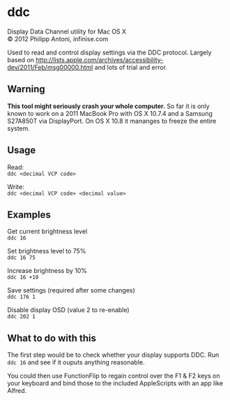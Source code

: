 ddc
===

Display Data Channel utility for Mac OS X  
© 2012 Philipp Antoni, infinise.com

Used to read and control display settings via the DDC protocol. Largely based on http://lists.apple.com/archives/accessibility-dev/2011/Feb/msg00000.html and lots of trial and error.


Warning
-------

__This tool might seriously crash your whole computer.__ So far it is only known to work on a 2011 MacBook Pro with OS X 10.7.4 and a Samsung S27A850T via DisplayPort. On OS X 10.8 it mananges to freeze the entire system.


Usage
-----

Read:  
`ddc <decimal VCP code>`

Write:  
`ddc <decimal VCP code> <decimal value>`


Examples
--------

Get current brightness level	  
`ddc 16`

Set brightness level to 75%  
`ddc 16 75`

Increase brightness by 10%  
`ddc 16 +10`

Save settings (required after some changes)  
`ddc 176 1`

Disable display OSD (value 2 to re-enable)  
`ddc 202 1`


What to do with this
--------------------

The first step would be to check whether your display supports DDC. Run `ddc 16` and see if it ouputs anything reasonable.

You could then use FunctionFlip to regain control over the F1 & F2 keys on your keyboard and bind those to the included AppleScripts with an app like Alfred.
